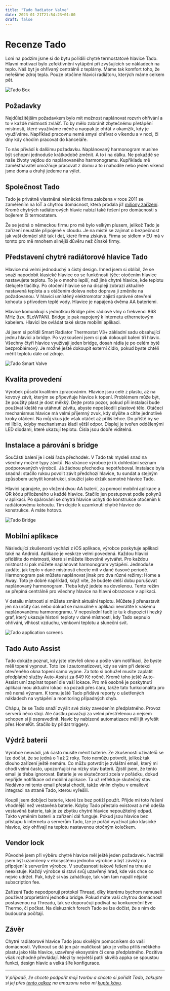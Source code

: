 ```yaml
---
title: "Tado Radiator Valve"
date: 2023-01-21T21:54:23+01:00
draft: false
---
```


# Recenze Tado

Loni na podzim jsme si do bytu pořídili chytré termostatové hlavice Tado. Hlavní motivací bylo zefektivnění vytápění při zvyšujících se nákladech na teplo. Náš byt je ohřívaný centrálně z teplárny. Máme tak komfort toho, že neřešíme zdroj tepla. Pouze otočíme hlavici radiátoru, kterých máme celkem pět.

![Tado Box](/img/tado/tado_product.jpeg)

## Požadavky

Nejdůležitějším požadavkem bylo mít možnost naplánovat rozvrh ohřívání a to v každé místnosti zvlášť. To by mělo zabránit zbytečnému přetápění místností, které využíváme méně a naopak je ohřát v okamžik, kdy je využíváme. Například pracovnu nemá smysl ohřívat o víkendu a v noci, či dny kdy chodím pracovat do kanceláře.

To nás přivádí k dalšímu požadavku. Naplánovaný harmonogram musíme být schopni jednoduše krátkodobě změnit. A to i na dálku. Ne pokaždé se naše životy vejdou do naplánovaného harmonogramu. Kupříkladu mě zaměstnavatel umožňuje pracovat z domu a to i nahodile nebo jeden víkend jsme doma a druhý jedeme na výlet.

## Společnost Tado

Tado je privátně vlastněná něměcká firma založena v roce 2011 se zaměřením na IoT a chytrou domácnost, která prodala již [miliony zařízení](https://techcrunch.com/2022/01/16/tado-the-german-smart-home-energy-startup-plans-to-go-public-via-a-spac-at-a-e450m-valuation). Kromě chytrých radiátorových hlavic nabízí také řešení pro domácnosti s bojlerem či termostatem.

Že se jedná o německou firmu pro mě bylo velkým plusem, jelikož Tado je zařízení neustále připojené v cloudu. Je na místě se zajímat o bezpečnost jak vaší domácí sítě tak i dat, které firma získává. Firma se sídlem v EU má v tomto pro mě mnohem silnější důvěru než čínské firmy.

## Představení chytré radiátorové hlavice Tado

Hlavice má velmi jednoduchý a čistý design. Ihned jsem si oblíbil, že se snaží napodobit klasické hlavice co se funkčnosti týče: otočením hlavice nastavujete teplotu. To je o mnoho lepší, než jiné chytré hlavice, kde teplotu štelujete tlačítky. Po otočení hlavice se na displeji zobrazí aktuálně nastavená teplota a s otáčením doleva nebo doprava ji změníte na požadovanou. V hlavici umístěný elektromotor zajistí správné otevření kohoutu s přívodem teplé vody. Hlavice je napájená dvěma AA bateriemi.

Hlavice komunikují s jednotkou Bridge přes rádiové vlny o frekvenci 868 MHz (tzv. 6LoWPAN). Bridge je pak napojený k internetu ethernetovým kabelem. Hlavici lze ovládat také skrze mobilní aplikaci.

Já jsem si pořídil Smart Radiator Thermostat V3+ základní sadu obsahující jednu hlavici a bridge. Po vyzkoušení jsem si pak dokoupil balení tří hlavic. Všechny čtyři hlavice využívají jeden bridge, dosah rádia je po celém bytě bezproblémový. Je možné ještě dokoupit externí čidlo, pokud byste chtěli měřit teplotu dále od zdroje.

![Tado Smart Valve](/img/tado/tado_valve.jpeg)

## Kvalita provedení

Výrobek působí kvalitním zpracováním. Hlavice jsou celé z plastu, až na kovový závit, kterým se připevňuje hlavice k topení. Problémem může být, že použitý plast je dost měkký. Dejte proto pozor, pokud při instalaci bude používat kleště na utáhnutí závitu, abyste nepoškodili plastové tělo. Otáčecí mechanismus hlavice má velmi příjemný zvuk, kdy slyšíte a cítíte jednotlivé kroky otáčení. Na můj vkus jde však otáčet až příliš lehce. Do příště by se mi líbilo, kdyby mechanismus kladl větší odpor. Displej je tvořen oddělenými LED diodami, které ukazují teplotu. Čísla jsou dobře viditelná.

## Instalace a párování s bridge

Součástí balení je i celá řada přechodek. V Tado tak mysleli snad na všechny možné typy závitů. Na stránce výrobce je i k dohledání seznam podporovaných výrobců. Já žádnou přechodku nepotřeboval. Instalace byla snadná: stačilo rukou povolit závit předchozí hlavice, tu sundat a stejným způsobem uchytit konstrukci, sloužící jako držák samotné hlavice Tado.

Hlavici spárujete, po vložení dvou AA baterií, za pomocí mobilní aplikace a QR kódu přiloženého u každé hlavice. Stačilo jen postupovat podle pokynů v aplikaci. Po spárování se chytrá hlavice uchytí do konstrukce otočením k radiátorovému kohoutu. Tím dojde k uzamknutí chytré hlavice do konstrukce. A máte hotovo.

![Tado Bridge](/img/tado/tado_bridge.jpeg)

## Mobilní aplikace

Následující zkušenosti vychází z iOS aplikace, výrobce poskytuje aplikaci také na Android. Aplikace je veskrze velmi povedená. Každou hlavici přidělíte do místnosti, které si můžete libovolně vytvářet. Pro každou místnost si pak můžete naplánovat harmonogram vytápění. Jednoduše zadáte, jak teplo v dané místnosti chcete mít v dané časové periodě. Harmonogram pak můžete naplánovat jinak pro dva různé režimy: Home a Away. Toto je dobré například, když víte, že budete delší dobu porušovat naplánovaný harmonogram. Třeba když jedete na dovolenou. Tento režim se přepíná centrálně pro všechny hlavice na hlavní obrazovce v aplikaci.

V detailu místnosti si můžete změnit aktuální teplotu. Můžete ji přenastavit jen na určitý čas nebo dokud se manuálně v aplikaci nevrátíte k vašemu naplánovanému harmonogramu. V neposlední řadě je tu k dispozici i hezký graf, který ukazuje historii teploty v dané místnosti, kdy Tado sepnulo ohřívání, vlhkost vzduchu, venkovní teplotu a sluneční svit.

![Tado application screens](/img/tado/tado_app.jpeg)

## Tado Auto Assist

Tado dokáže poznat, kdy jste otevřeli okno a pošle vám notifikaci, že byste měli topení vypnout. Toto lze i zautomatizovat, kdy se vám při detekci otevřeného okna topení samo vypne. Za toto si bohužel musíte zaplatit předplatné služby Auto-Assist za 649 Kč ročně. Kromě toho ještě Auto-Assist umí zapínat topení dle vaší lokace. Pro mě osobně je poskytnutí aplikaci mou aktuální lokaci na pozadí přes čáru, takže tato funkcionalita pro mě nemá význam. K tomu ještě Tado přidává reporty o ušetřených nákladech na vytápění a monitoring případných chyb.

Chápu, že se Tado snaží zvýšit své zisky zavedením předplatného. Provoz serverů něco stojí. Ale částku považuji za velmi přestřelenou a nejsem schopen si ji ospravedlnit. Navíc by nabízené automatizace měli jít vyřešit přes HomeKit. Stačilo by přidat triggery.

## Výdrž baterií

Výrobce neuvádí, jak často musíte měnit baterie. Ze zkušeností uživatelů se lze dočíst, že se jedná o 1 až 2 roky. Toto nemůžu potvrdit, jelikož tak dlouho zařízení ještě nemám. Co můžu potvrdit je zvláštní email, který mi chodí velmi často, upozorňující na nízky stav baterií. Zjistil jsem, že tento email je třeba ignorovat. Baterie je ve skutečnosti zcela v pořádku, dokud nepřijde notifikace od mobilní aplikace. Ta už reflektuje skutečný stav. Nedávno mi tento email přestal chodit, takže viním chybu v emailové integraci na straně Tado, kterou vyřešili.

Koupil jsem dobíjecí baterie, které lze bez potíží použít. Přijde mi toto řešení vhodnější než vestavěná baterie. Kdyby Tado přestalo existovat a mě odešla vestavěná baterie, tak je ze zbytku chytré hlavice nepoužitelný odpad. Takto vyměním baterii a zařízení dál funguje. Pokud jsou hlavice bez přístupu k internetu a serverům Tado, lze je pořád využívat jako klasické hlavice, kdy ohřívají na teplotu nastavenou otočným kolečkem.

## Vendor lock

Původně jsem při výběru chytré hlavice měl ještě jeden požadavek. Nechtěl jsem být uzamčený v ekosystému jednoho výrobce a být závislý na připojení k serverům výrobce. V současnosti takové řešení na trhu ale neexistuje. Každý výrobce si staví svůj uzavřený hrad, kde vás chce co nejvíc udržet. Pak, když si vás zaháčkuje, tak vám tam napálí nějaké subscription fee.

Zařízení Tado nepodporují protokol Thread, díky kterému bychom nemuseli používat proprietární jednotku bridge. Pokud máte vaši chytrou domácnost postavenou na Threadu, tak se doporučuji podívat na konkurenční Eve Thermo, či počkat. Na diskuzních forech Tado se lze dočíst, že s ním do budoucna počítají.

## Závěr

Chytré radiátorové hlavice Tado jsou skvělým pomocníkem do vaši domácnosti. Vytknout se dá jen pár maličkostí jako je volba příliš měkkého plastu jako těla hlavice, uzavřený ekosystém či cena předplatného. Pozitiva však rozhodně převládají. Mezi ty největší patří skvělá appka se spoustou funkcí, design hlavic a velká šíře konfigurace.

---

_V případě, že chcete podpořit mojí tvorbu a chcete si pořídit Tado, zakupte si jej přes [tento odkaz](https://amzn.to/3H1roIq) na amazonu nebo mi [kupte kávu](https://www.buymeacoffee.com/zdebra)._
